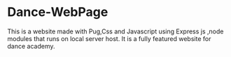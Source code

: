 # Dance-WebPage
This is a website made with Pug,Css and Javascript using Express js ,node modules that runs on local server host.
It is a fully featured website for dance academy.


